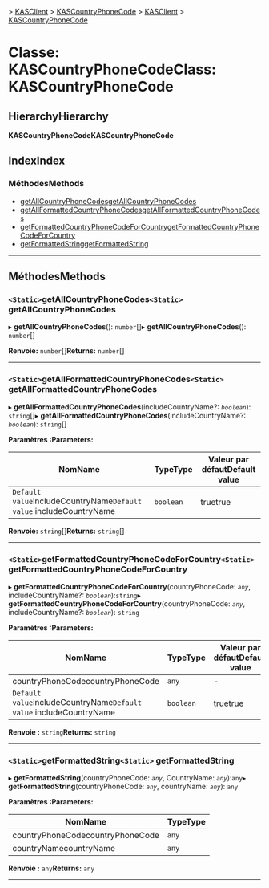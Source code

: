 <span data-ttu-id="afa8d-101">[](../README.md) > [KASClient](../modules/kasclient.md) > [KASCountryPhoneCode](../classes/kasclient.kascountryphonecode.md)</span><span class="sxs-lookup"><span data-stu-id="afa8d-101">[](../README.md) > [KASClient](../modules/kasclient.md) > [KASCountryPhoneCode](../classes/kasclient.kascountryphonecode.md)</span></span>

# <a name="class-kascountryphonecode"></a><span data-ttu-id="afa8d-102">Classe: KASCountryPhoneCode</span><span class="sxs-lookup"><span data-stu-id="afa8d-102">Class: KASCountryPhoneCode</span></span>

## <a name="hierarchy"></a><span data-ttu-id="afa8d-103">Hierarchy</span><span class="sxs-lookup"><span data-stu-id="afa8d-103">Hierarchy</span></span>

<span data-ttu-id="afa8d-104">**KASCountryPhoneCode**</span><span class="sxs-lookup"><span data-stu-id="afa8d-104">**KASCountryPhoneCode**</span></span>

## <a name="index"></a><span data-ttu-id="afa8d-105">Index</span><span class="sxs-lookup"><span data-stu-id="afa8d-105">Index</span></span>

### <a name="methods"></a><span data-ttu-id="afa8d-106">Méthodes</span><span class="sxs-lookup"><span data-stu-id="afa8d-106">Methods</span></span>

* [<span data-ttu-id="afa8d-107">getAllCountryPhoneCodes</span><span class="sxs-lookup"><span data-stu-id="afa8d-107">getAllCountryPhoneCodes</span></span>](kasclient.kascountryphonecode.md#getallcountryphonecodes)
* [<span data-ttu-id="afa8d-108">getAllFormattedCountryPhoneCodes</span><span class="sxs-lookup"><span data-stu-id="afa8d-108">getAllFormattedCountryPhoneCodes</span></span>](kasclient.kascountryphonecode.md#getallformattedcountryphonecodes)
* [<span data-ttu-id="afa8d-109">getFormattedCountryPhoneCodeForCountry</span><span class="sxs-lookup"><span data-stu-id="afa8d-109">getFormattedCountryPhoneCodeForCountry</span></span>](kasclient.kascountryphonecode.md#getformattedcountryphonecodeforcountry)
* [<span data-ttu-id="afa8d-110">getFormattedString</span><span class="sxs-lookup"><span data-stu-id="afa8d-110">getFormattedString</span></span>](kasclient.kascountryphonecode.md#getformattedstring)

---

## <a name="methods"></a><span data-ttu-id="afa8d-111">Méthodes</span><span class="sxs-lookup"><span data-stu-id="afa8d-111">Methods</span></span>

<a id="getallcountryphonecodes"></a>

### <a name="static-getallcountryphonecodes"></a><span data-ttu-id="afa8d-112">`<Static>`getAllCountryPhoneCodes</span><span class="sxs-lookup"><span data-stu-id="afa8d-112">`<Static>` getAllCountryPhoneCodes</span></span>

<span data-ttu-id="afa8d-113">▸ **getAllCountryPhoneCodes**(): `number`[]</span><span class="sxs-lookup"><span data-stu-id="afa8d-113">▸ **getAllCountryPhoneCodes**(): `number`[]</span></span>

<span data-ttu-id="afa8d-114">**Renvoie:** `number`[]</span><span class="sxs-lookup"><span data-stu-id="afa8d-114">**Returns:** `number`[]</span></span>

___
<a id="getallformattedcountryphonecodes"></a>

### <a name="static-getallformattedcountryphonecodes"></a><span data-ttu-id="afa8d-115">`<Static>`getAllFormattedCountryPhoneCodes</span><span class="sxs-lookup"><span data-stu-id="afa8d-115">`<Static>` getAllFormattedCountryPhoneCodes</span></span>

<span data-ttu-id="afa8d-116">▸ **getAllFormattedCountryPhoneCodes**(includeCountryName?: *`boolean`*): `string`[]</span><span class="sxs-lookup"><span data-stu-id="afa8d-116">▸ **getAllFormattedCountryPhoneCodes**(includeCountryName?: *`boolean`*): `string`[]</span></span>

<span data-ttu-id="afa8d-117">**Paramètres :**</span><span class="sxs-lookup"><span data-stu-id="afa8d-117">**Parameters:**</span></span>

| <span data-ttu-id="afa8d-118">Nom</span><span class="sxs-lookup"><span data-stu-id="afa8d-118">Name</span></span> | <span data-ttu-id="afa8d-119">Type</span><span class="sxs-lookup"><span data-stu-id="afa8d-119">Type</span></span> | <span data-ttu-id="afa8d-120">Valeur par défaut</span><span class="sxs-lookup"><span data-stu-id="afa8d-120">Default value</span></span> |
| ------ | ------ | ------ |
| <span data-ttu-id="afa8d-121">`Default value`includeCountryName</span><span class="sxs-lookup"><span data-stu-id="afa8d-121">`Default value` includeCountryName</span></span> | `boolean` | <span data-ttu-id="afa8d-122">true</span><span class="sxs-lookup"><span data-stu-id="afa8d-122">true</span></span> |

<span data-ttu-id="afa8d-123">**Renvoie:** `string`[]</span><span class="sxs-lookup"><span data-stu-id="afa8d-123">**Returns:** `string`[]</span></span>

___
<a id="getformattedcountryphonecodeforcountry"></a>

### <a name="static-getformattedcountryphonecodeforcountry"></a><span data-ttu-id="afa8d-124">`<Static>`getFormattedCountryPhoneCodeForCountry</span><span class="sxs-lookup"><span data-stu-id="afa8d-124">`<Static>` getFormattedCountryPhoneCodeForCountry</span></span>

<span data-ttu-id="afa8d-125">▸ **getFormattedCountryPhoneCodeForCountry**(countryPhoneCode: *`any`*, includeCountryName?: *`boolean`*):`string`</span><span class="sxs-lookup"><span data-stu-id="afa8d-125">▸ **getFormattedCountryPhoneCodeForCountry**(countryPhoneCode: *`any`*, includeCountryName?: *`boolean`*): `string`</span></span>

<span data-ttu-id="afa8d-126">**Paramètres :**</span><span class="sxs-lookup"><span data-stu-id="afa8d-126">**Parameters:**</span></span>

| <span data-ttu-id="afa8d-127">Nom</span><span class="sxs-lookup"><span data-stu-id="afa8d-127">Name</span></span> | <span data-ttu-id="afa8d-128">Type</span><span class="sxs-lookup"><span data-stu-id="afa8d-128">Type</span></span> | <span data-ttu-id="afa8d-129">Valeur par défaut</span><span class="sxs-lookup"><span data-stu-id="afa8d-129">Default value</span></span> |
| ------ | ------ | ------ |
| <span data-ttu-id="afa8d-130">countryPhoneCode</span><span class="sxs-lookup"><span data-stu-id="afa8d-130">countryPhoneCode</span></span> | `any` | - |
| <span data-ttu-id="afa8d-131">`Default value`includeCountryName</span><span class="sxs-lookup"><span data-stu-id="afa8d-131">`Default value` includeCountryName</span></span> | `boolean` | <span data-ttu-id="afa8d-132">true</span><span class="sxs-lookup"><span data-stu-id="afa8d-132">true</span></span> |

<span data-ttu-id="afa8d-133">**Renvoie :** `string`</span><span class="sxs-lookup"><span data-stu-id="afa8d-133">**Returns:** `string`</span></span>

___
<a id="getformattedstring"></a>

### <a name="static-getformattedstring"></a><span data-ttu-id="afa8d-134">`<Static>`getFormattedString</span><span class="sxs-lookup"><span data-stu-id="afa8d-134">`<Static>` getFormattedString</span></span>

<span data-ttu-id="afa8d-135">▸ **getFormattedString**(countryPhoneCode: *`any`*, CountryName: *`any`*):`any`</span><span class="sxs-lookup"><span data-stu-id="afa8d-135">▸ **getFormattedString**(countryPhoneCode: *`any`*, countryName: *`any`*): `any`</span></span>

<span data-ttu-id="afa8d-136">**Paramètres :**</span><span class="sxs-lookup"><span data-stu-id="afa8d-136">**Parameters:**</span></span>

| <span data-ttu-id="afa8d-137">Nom</span><span class="sxs-lookup"><span data-stu-id="afa8d-137">Name</span></span> | <span data-ttu-id="afa8d-138">Type</span><span class="sxs-lookup"><span data-stu-id="afa8d-138">Type</span></span> |
| ------ | ------ |
| <span data-ttu-id="afa8d-139">countryPhoneCode</span><span class="sxs-lookup"><span data-stu-id="afa8d-139">countryPhoneCode</span></span> | `any` |
| <span data-ttu-id="afa8d-140">countryName</span><span class="sxs-lookup"><span data-stu-id="afa8d-140">countryName</span></span> | `any` |

<span data-ttu-id="afa8d-141">**Renvoie :** `any`</span><span class="sxs-lookup"><span data-stu-id="afa8d-141">**Returns:** `any`</span></span>

___

